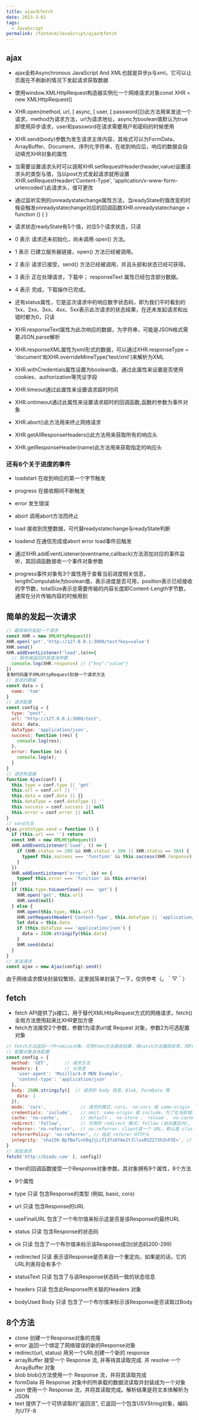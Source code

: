```yaml
---
title: ajax与fetch  
date: 2023-3-01
tags:
  - JavaScript
permalink: /fontend/JavaScript/ajax与fetch
---
```


## ajax

- ajax全称Asynchronous JavaScript And XML也就是异步js与xml，它可以让页面在不刷新的情况下发起请求获取数据
- 使用window.XMLHttpRequest构造器实例化一个网络请求对象const XHR = new XMLHttpRequest()
- XHR.open(method, url, [ async, [ user, [ password]]])此方法用来发送一个请求，method为请求方法，url为请求地址，async为boolean值默认为true即使用异步请求，user和password在请求需要用户和密码的时候使用
- XHR.send(body)参数为发生请求主体内容，其格式可以为FormData、ArrayBuffer、Document、序列化字符串，在收到响应后，响应的数据会自动填充XHR对象的属性
- 当需要设置请求头时可以调用XHR.setRequestHeader(header,value)设置请求头的类型与值，当以post方式发起请求就用设置XHR.setRequestHeader('Content-Type', 'application/x-www-form-urlencoded')此请求头，值可更改
- 通过监听实例的onreadystatechange属性方法，当readyState的值改变的时候会触发onreadystatechange对应的回调函数XHR.onreadystatechange = function () { }
- 请求状态readyState有5个值，对应5个请求状态，只读

- 0 表示 请求还未初始化，尚未调用 open() 方法。
- 1 表示 已建立服务器链接，open() 方法已经被调用。
- 2 表示 请求已接受，send() 方法已经被调用，并且头部和状态已经可获得。
- 3 表示 正在处理请求，下载中； responseText 属性已经包含部分数据。
- 4 表示 完成，下载操作已完成。


- 还有status属性，它是这次请求中的响应数字状态码，即为我们平时看到的1xx、2xx、3xx、4xx、5xx表示此次请求的状态结果，在还未发起请求和出错时都为0，只读
- XHR.responseText属性为此次响应的数据，为字符串，可能是JSON格式需要JSON.parse解析
- XHR.responseXML属性为xml形式的数据，可以通过XHR.responseType = 'document'和XHR.overrideMimeType('text/xml')来解析为XML
- XHR.withCredentials属性设置为boolean值，通过此属性来设置是否使用cookies、authorization等凭证字段
- XHR.timeout通过此属性来设置请求超时时间
- XHR.ontimeout通过此属性来设置请求超时的回调函数,函数的参数为事件对象
- XHR.abort()此方法用来终止网络请求
- XHR.getAllResponseHeaders()此方法用来获取所有的响应头
- XHR.getResponseHeader(name)此方法用来获取指定的响应头
### 还有6个关于进度的事件

- loadstart 在收到响应的第一个字节触发
- progress 在接收期间不断触发
- error 发生错误
- abort 调用abort方法而终止
- load 接收到完整数据，可代替readystatechange与readyState判断
- loadend 在通信完成或abort error load事件后触发


- 通过XHR.addEventListener(eventname,callback)方法添加对应的事件监听，其回调函数接收一个事件对象参数
- progress事件对象有3个属性用于查看当前进度相关信息，lengthComputable为boolean值，表示进度是否可用，position表示已经接收的字节数，totalSize表示总需要传输的内容长度即Content-Length字节数，通常在分片传输内容的时候用到

## 简单的发起一次请求
```js
// 最简单的发起一个请求
const XHR = new XMLHttpRequest()
XHR.open('get','http://127.0.0.1:3000/test?key=value')
XHR.send()
XHR.addEventListener('load',(e)=>{
  // 服务端返回的是查询参数
  console.log(XHR.response) // {"key":"value"}
})
复制代码基于XMLHttpRequest封装一个请求方法
// 发送的数据
const data = {
  name: 'tom'
}
// 请求配置
const config = {
  type: "post",
  url: "http://127.0.0.1:3000/test",
  data: data,
  dataType: 'application/json',
  success: function (res) {
    console.log(res);
  },
  error: function (e) {
    console.log(e);
  }
}
// 请求构造器
function Ajax(conf) {
  this.type = conf.type || 'get'
  this.url = conf.url || ''
  this.data = conf.data || {}
  this.dataType = conf.dataType || ''
  this.success = conf.success || null
  this.error = conf.error || null
}
// send方法
Ajax.prototype.send = function () {
  if (this.url === '') return
  const XHR = new XMLHttpRequest()
  XHR.addEventListener('load', () => {
    if (XHR.status >= 200 && XHR.status < 300 || XHR.status == 304) {
      typeof this.success === 'function' && this.success(XHR.response)
    }
  })
  XHR.addEventListener('error', (e) => {
    typeof this.error === 'function' && this.error(e)
  })
  if (this.type.toLowerCase() === 'get') {
    XHR.open('get', this.url)
    XHR.send(null)
  } else {
    XHR.open(this.type, this.url)
    XHR.setRequestHeader('Content-Type', this.dataType || 'application/x-www-form-urlencoded')
    let data = this.data
    if (this.dataType === 'application/json') {
      data = JSON.stringify(this.data)
    }
    XHR.send(data)
  }
}
// 发送请求
const ajax = new Ajax(config).send()
```
由于网络请求模块封装较繁琐，这里就简单封装了一下，仅供参考（。＾▽＾）
## fetch

- fetch API提供了js接口，用于替代XMLHttpRequest方式的网络请求，fetch()全局方法使用起来比XHR更加方便
- fetch方法接受2个参数，参数1为请求url或 Request 对象，参数2为可选配置对象
```js
// fetch方法返回一个Promise对象，可用then方法接收结果，用catch方法捕获异常，同Promise使用
// 配置对象具体配置
const config = {
  method: 'GET',      // 请求方法
  headers: {          // 头信息
    'user-agent': 'Mozilla/4.0 MDN Example',
    'content-type': 'application/json'
  },
  body: JSON.stringify({  // 请求的 body 信息，Blob, FormData 等
    data: 1
  }),
  mode: 'cors',             // 请求的模式，cors、 no-cors 或 same-origin
  credentials: 'include',   // omit、same-origin 或 include。为了在当前域名内自动发送 cookie, 必须提供这个选项
  cache: 'no-cache',        // default 、 no-store 、 reload 、 no-cache 、 force-cache 或者 only-if-cached
  redirect: 'follow',       // 可用的 redirect 模式: follow (自动重定向), error (如果产生重定向将自动终止并且抛出一个错误), 或者 manual (手动处理重定向).
  referrer: 'no-referrer',  // no-referrer、client或一个 URL。默认是 client。
  referrerPolicy: 'no-referrer', // 指定 referer HTTP头
  integrity: 'sha256-BpfBw7ivV8q2jLiT13fxDYAe2tJllusRSZ273h2nFSE=', // 包括请求的  subresource integrity 值
}
// 发起请求
fetch('http://biadu.com' [, config])
```

- then的回调函数接受一个Response对象参数，其对象拥有9个属性，8个方法


- 9个属性

- type 只读 包含Response的类型 (例如, basic, cors)
- url 只读 包含Response的URL
- useFinalURL 包含了一个布尔值来标示这是否是该Response的最终URL
- status 只读 包含Response的状态码
- ok 只读 包含了一个布尔值来标示该Response成功(状态码200-299)
- redirected 只读 表示该Response是否来自一个重定向，如果是的话，它的URL列表将会有多个
- statusText 只读 包含了与该Response状态码一致的状态信息
- headers 只读 包含此Response所关联的Headers 对象
- bodyUsed Body 只读 包含了一个布尔值来标示该Response是否读取过Body



## 8个方法

- clone 创建一个Response对象的克隆
- error 返回一个绑定了网络错误的新的Response对象
- redirect(url, status) 用另一个URL创建一个新的 response
- arrayBuffer 接受一个 Response 流, 并等待其读取完成. 并 resolve 一个 ArrayBuffer 对象
- blob  blob()方法使用一个 Response 流，并将其读取完成
- formData 将 Response 对象中的所承载的数据流读取并封装成为一个对象
- json 使用一个 Response 流，并将其读取完成。解析结果是将文本体解析为 JSON
- text 提供了一个可供读取的"返回流", 它返回一个包含USVString对象，编码为UTF-8
